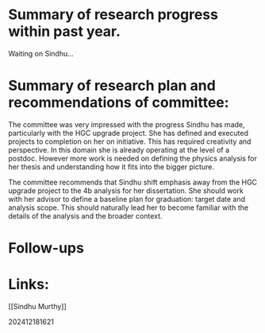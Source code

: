 # Summary of research progress within past year. 

Waiting on Sindhu...

# Summary of research plan and recommendations of committee:

The committee was very impressed with the progress Sindhu has made, particularly with the HGC upgrade project.  She has defined and executed projects to completion on her on initiative. This has required creativity and perspective. In this domain she is already operating at the level of a postdoc. However more work is needed on defining the physics analysis for her thesis and understanding how it fits into the bigger picture. 

The committee recommends that Sindhu shift emphasis away from the HGC upgrade project to the 4b analysis for her dissertation. She should work with her advisor to define a baseline plan for graduation: target date and analysis scope. This should naturally lead her to become familiar with the details of the analysis and the broader context. 


# Follow-ups


# Links: 

[[Sindhu Murthy]]

202412181621
